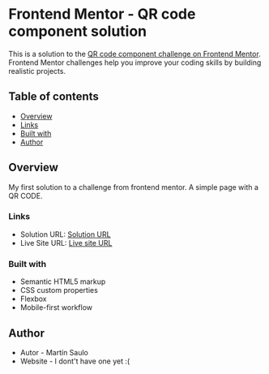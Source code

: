 # Frontend Mentor - QR code component solution

This is a solution to the [QR code component challenge on Frontend Mentor](https://www.frontendmentor.io/challenges/qr-code-component-iux_sIO_H). Frontend Mentor challenges help you improve your coding skills by building realistic projects. 

## Table of contents

  - [Overview](#overview)
  - [Links](#links)
  - [Built with](#built-with)
  - [Author](#author)



## Overview

My first solution to a challenge from frontend mentor. A simple page with a QR CODE.

### Links

- Solution URL: [Solution URL](https://www.frontendmentor.io/challenges/qr-code-component-iux_sIO_H/hub/qr-card-html-css-Byqy88z75)
- Live Site URL: [Live site URL](https://qr-card-ms.netlify.app/)

### Built with

- Semantic HTML5 markup
- CSS custom properties
- Flexbox
- Mobile-first workflow

## Author
- Autor - Martín Saulo
- Website - I dont't have one yet :(



